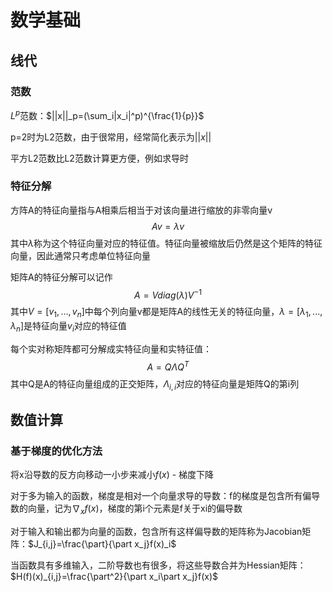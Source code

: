 # 数学基础

## 线代

### 范数

$L^p$范数：$||x||_p=(\sum_i|x_i|^p)^{\frac{1}{p}}$

p=2时为L2范数，由于很常用，经常简化表示为$||x||$

平方L2范数比L2范数计算更方便，例如求导时

### 特征分解

方阵A的特征向量指与A相乘后相当于对该向量进行缩放的非零向量v
$$
Av=\lambda v
$$
其中$\lambda$称为这个特征向量对应的特征值。特征向量被缩放后仍然是这个矩阵的特征向量，因此通常只考虑单位特征向量

矩阵A的特征分解可以记作
$$
A=Vdiag(\lambda)V^{-1}
$$
其中$V=[v_1,...,v_n]$中每个列向量v都是矩阵A的线性无关的特征向量，$\lambda=[\lambda_1,...,\lambda_n]$是特征向量$v_i$对应的特征值

每个实对称矩阵都可分解成实特征向量和实特征值：
$$
A=Q\Lambda Q^T
$$
其中Q是A的特征向量组成的正交矩阵，$\Lambda_{i,i}$对应的特征向量是矩阵Q的第i列

## 数值计算

### 基于梯度的优化方法

将x沿导数的反方向移动一小步来减小$f(x)$ - 梯度下降

对于多为输入的函数，梯度是相对一个向量求导的导数：f的梯度是包含所有偏导数的向量，记为$\nabla_xf(x)$，梯度的第i个元素是f关于xi的偏导数

对于输入和输出都为向量的函数，包含所有这样偏导数的矩阵称为Jacobian矩阵：$J_{i,j}=\frac{\part}{\part x_j}f(x)_i$

当函数具有多维输入，二阶导数也有很多，将这些导数合并为Hessian矩阵：$H(f)(x)_{i,j}=\frac{\part^2}{\part x_i\part x_j}f(x)$

